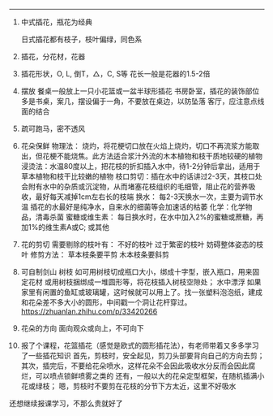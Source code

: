 ----------

1. 中式插花，瓶花为经典

   日式插花都有枝子，枝叶偏绿，同色系
2. 插花，分花材，花器

3. 插花形状，O, L, 倒T，△，C, S等
花长一般是花器的1.5-2倍

4. 摆放
餐桌一般放上一只小花篮或一盆半球形插花
书房卧室，插花的装饰部位多是书桌，案几，摆设偏于一角，不要放在桌边，以防坠落
客厅，应注意点线面的结合

5. 疏可跑马，密不透风

6. 花朵保鲜
物理法： 烧灼，将花梗切口放在火焰上烧灼，切口不再流浆方能取出，但花梗不能烧焦。此方法适合浆汁外流的木本植物和枝干质地较硬的植物
浸烫法：水温80度以上，把花枝的折扣插入水中，待1-2分钟后拿出，适用于草本植物和枝干比较嫩的植物
枝口剪切：插在水中的话讲过2-3天，其枝口处会附有水中的杂质或沉淀物，从而堵塞花枝组织的毛细管，阻止花的营养吸收，最好每天减掉1cm左右长的枝端
换水：
每2-3天换水一次，主要为调节水温
插花的水最好是纯净水，自来水的细菌等会加速话的枯萎
化学：化学物品，清毒杀菌
蜜糖或维生素： 每日换水时，在水中加入2%的蜜糖或蔗糖，再加1%的维生素A或C; 或其他

7. 花的剪切
需要剔除的枝叶有：
不好的枝叶
过于繁密的枝叶
妨碍整体姿态的枝叶
修剪方法：
草本枝条要平剪
木本枝条要斜剪

8. 可自制剑山
树枝
如可用树枝切成瓶口大小，绑成十字型，嵌入瓶口，用来固定花材
或用树枝捆绑成一堆圆形等，将花枝插入树枝空隙处；
水中漂浮
如果家里有闲置的鱼缸或玻璃罐，这时候就可以用上了。找一张塑料泡泡纸，建成和花朵差不多大小的圆形，中间戳一个洞让花杆穿过。
https://zhuanlan.zhihu.com/p/33420266

9. 花朵的方向
面向观众或向上，不可向下

10. 报了个课程，花篮插花（感觉是欧式的圆形插花法），有老师带着又多多学习了一些插花知识
    首先，剪枝时，安全起见，剪刀头部要背向自己的方向去剪；
    其次，插完后，不要给花朵喷水，这样花朵不会因此吸收水分反而会因此腐烂，可以喷点锁鲜喷雾之类的
    还有，一般以大的花朵定型框架，在随机插满小花或绿枝；
    嗯，剪枝时不要剪在花枝的分节下方太近，这里不好吸水
   
   还想继续报课学习，不那么贵就好了




